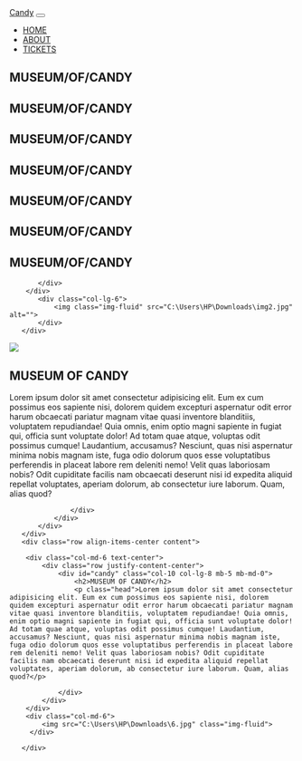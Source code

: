 <!DOCTYPE html>
<html lang="en">
<head>
    <meta charset="UTF-8">
    <meta http-equiv="X-UA-Compatible" content="IE=edge">
    <meta name="viewport" content="width=, initial-scale=1.0">
    <title>MuseumCandy</title>
    <link rel="stylesheet" href="bootstrap-4.5.3-dist/css/bootstrap.min.css">
    <link rel="stylesheet" href="museumcandy.css">
    <link rel="preconnect" href="https://fonts.gstatic.com">
<link href="https://fonts.googleapis.com/css2?family=Raleway:wght@100&display=swap" rel="stylesheet">

</head>
<body>
    <nav id="main" class="navbar navbar-dark navbar-expand-md py-0 fixed-top">
       <a href="#" class="navbar-brand">Candy</a>
       <button class="navbar-toggler" data-toggle="collapse" data-target="#navlinks">
       <span class="navbar-toggler-icon"></span>
    </button>
    <div class="collapse navbar-collapse" id="navlinks">
        <ul class="navbar-nav">
            <li class="nav-items">
                <a href="bootstrap.html" class="nav-link">HOME</a>
            </li>
            <li class="nav-items">
                <a href="#" class="nav-link">ABOUT</a>
            </li>
            <li class="nav-items">
                <a href="#" class="nav-link">TICKETS</a>
            </li>
        </ul>
    </div>
    </nav>
   <section class="container-fluid px-0">
       <div class="row align-items-center">
           <div class="col-lg-6">
           <div id="heading" class="text-white text-center d-none d-lg-block mt-5">
               <h2 class="">MUSEUM<span>/</span>OF<span>/</span>CANDY</h2>
               <h2 class="">MUSEUM<span>/</span>OF<span>/</span>CANDY</h2>
               <h2 class="">MUSEUM<span>/</span>OF<span>/</span>CANDY</h2>
               <h2 class="">MUSEUM<span>/</span>OF<span>/</span>CANDY</h2>
               <h2 class="">MUSEUM<span>/</span>OF<span>/</span>CANDY</h2>
               <h2 class="">MUSEUM<span>/</span>OF<span>/</span>CANDY</h2>
               <h2 class="">MUSEUM<span>/</span>OF<span>/</span>CANDY</h2>
              

           </div>
        </div>
           <div class="col-lg-6">
               <img class="img-fluid" src="C:\Users\HP\Downloads\img2.jpg" alt="">
           </div>
       </div>
   </section>
   <section class="container-fluid px-0">
       <div class="row align-items-center content">
           <div class="col-md-6 order-2 order-md-1">
            <img src="C:\Users\HP\Downloads\5.jpg" class="img-fluid">
           </div>
           <div class="col-md-6 text-center order-1 order-md-2 ">
               <div class="row justify-content-center">
                   <div id="candy" class="col-10 col-lg-8 mb-5 mb-md-0 ">
                       <h2>MUSEUM OF CANDY</h2>
                       <p class="head">Lorem ipsum dolor sit amet consectetur adipisicing elit. Eum ex cum possimus eos sapiente nisi, dolorem quidem excepturi aspernatur odit error harum obcaecati pariatur magnam vitae quasi inventore blanditiis, voluptatem repudiandae! Quia omnis, enim optio magni sapiente in fugiat qui, officia sunt voluptate dolor! Ad totam quae atque, voluptas odit possimus cumque! Laudantium, accusamus? Nesciunt, quas nisi aspernatur minima nobis magnam iste, fuga odio dolorum quos esse voluptatibus perferendis in placeat labore rem deleniti nemo! Velit quas laboriosam nobis? Odit cupiditate facilis nam obcaecati deserunt nisi id expedita aliquid repellat voluptates, aperiam dolorum, ab consectetur iure laborum. Quam, alias quod?</p>
                    
                   </div>
               </div>
           </div>
       </div>
       <div class="row align-items-center content">
        
        <div class="col-md-6 text-center">
            <div class="row justify-content-center">
                <div id="candy" class="col-10 col-lg-8 mb-5 mb-md-0">
                    <h2>MUSEUM OF CANDY</h2>
                    <p class="head">Lorem ipsum dolor sit amet consectetur adipisicing elit. Eum ex cum possimus eos sapiente nisi, dolorem quidem excepturi aspernatur odit error harum obcaecati pariatur magnam vitae quasi inventore blanditiis, voluptatem repudiandae! Quia omnis, enim optio magni sapiente in fugiat qui, officia sunt voluptate dolor! Ad totam quae atque, voluptas odit possimus cumque! Laudantium, accusamus? Nesciunt, quas nisi aspernatur minima nobis magnam iste, fuga odio dolorum quos esse voluptatibus perferendis in placeat labore rem deleniti nemo! Velit quas laboriosam nobis? Odit cupiditate facilis nam obcaecati deserunt nisi id expedita aliquid repellat voluptates, aperiam dolorum, ab consectetur iure laborum. Quam, alias quod?</p>
        
                </div>
            </div>
        </div>
        <div class="col-md-6">
            <img src="C:\Users\HP\Downloads\6.jpg" class="img-fluid">
         </div>
        
       </div>


   </section>
      
   <script src="bootstrap-4.5.3-dist/js/bootstrap.min.js"></script>
    
</body>
</html>

